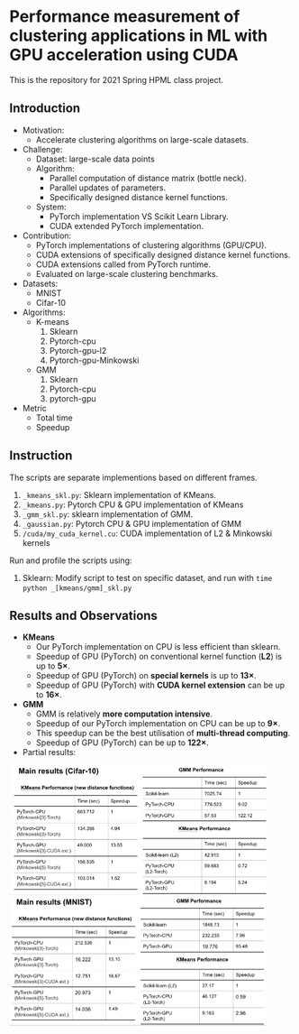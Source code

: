 # Performance measurement of clustering applications in ML with GPU acceleration using CUDA

This is the repository for 2021 Spring HPML class project. 

## Introduction

* Motivation:
  * Accelerate clustering algorithms on large-scale datasets.
* Challenge:
  * Dataset: large-scale data points
  * Algorithm: 
    * Parallel computation of distance matrix (bottle neck).
    * Parallel updates of parameters.
    * Specifically designed distance kernel functions.
  * System:
    *  PyTorch implementation VS Scikit Learn Library.
    * CUDA extended PyTorch implementation.
* Contribution:
  * PyTorch implementations of clustering algorithms (GPU/CPU).
  * CUDA extensions of specifically designed distance kernel functions.
  * CUDA extensions called from PyTorch runtime.
  * Evaluated on large-scale clustering benchmarks.
* Datasets: 
  * MNIST
  * Cifar-10
* Algorithms:
  * K-means
    1. Sklearn
    2. Pytorch-cpu
    3. Pytorch-gpu-l2
    4. Pytorch-gpu-Minkowski
  * GMM
    1. Sklearn
    2. Pytorch-cpu
    3. pytorch-gpu
* Metric
  * Total time
  * Speedup

## Instruction

The scripts are separate implementions based on different frames.

1. `_kmeans_skl.py`: Sklearn implementation of KMeans.
2. `_kmeans.py`: Pytorch CPU & GPU implementation of KMeans
3. `_gmm_skl.py`: sklearn implementation of GMM.
4. `_gaussian.py`: Pytorch CPU & GPU implementation of GMM
5. `/cuda/my_cuda_kernel.cu`: CUDA implementation of L2 & Minkowski kernels

Run and profile the scripts using:

1. Sklearn: Modify script to test on specific dataset, and run with `time python _[kmeans/gmm]_skl.py`



## Results and Observations

* **KMeans**
  * Our PyTorch implementation on CPU is less efficient than sklearn.
  * Speedup of GPU (PyTorch) on conventional kernel function (**L2**) is up to **5×**.
  * Speedup of GPU (PyTorch) on **special kernels** is up to **13×**.
  * Speedup of GPU (PyTorch) with **CUDA kernel extension** can be up to **16×**. 
* **GMM**
  * GMM is relatively **more computation intensive**.
  * Speedup of our PyTorch implementation on CPU can be up to **9×**.
  * This speedup can be the best utilisation of **multi-thread computing**. 
  * Speedup of GPU (PyTorch) can be up to **122×**.
* Partial results:

<img src="graph/1.png" alt="1" style="zoom:50%;" />

<img src="graph/2.png" alt="2" style="zoom:50%;" />

